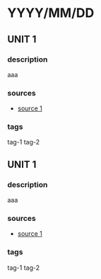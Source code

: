 # YYYY/MM/DD

## UNIT 1

### description

aaa

[comment]: ###exemple (Optional field)


### sources

- [source 1](https://)

### tags 
tag-1
tag-2

## UNIT 1

### description

aaa

[comment]: ###exemple (Optional field)


### sources

- [source 1](https://)

### tags
tag-1
tag-2